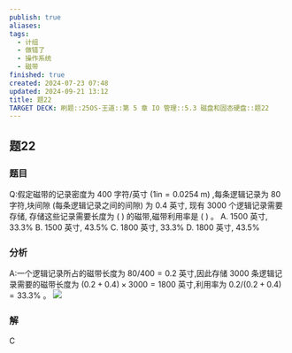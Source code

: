 ```yaml
---
publish: true
aliases: 
tags:
  - 计组
  - 做错了
  - 操作系统
  - 磁带
finished: true
created: 2024-07-23 07:48
updated: 2024-09-21 13:12
title: 题22
TARGET DECK: 刷题::25OS-王道::第 5 章 IO 管理::5.3 磁盘和固态硬盘::题22
---
```


## 题22
### 题目
Q:假定磁带的记录密度为 400 字符/英寸 $\left( {1\mathrm{{in}} = {0.0254}\mathrm{\;m}}\right)$ ,每条逻辑记录为 80 字符,块间隙 (每条逻辑记录之间的间隙) 为 0.4 英寸, 现有 3000 个逻辑记录需要存储, 存储这些记录需要长度为 ( ) 的磁带,磁带利用率是 ( ) 。
A. 1500 英寸, ${33.3}\%$ 
B. 1500 英寸, ${43.5}\%$
C. 1800 英寸, ${33.3}\%$ 
D. 1800 英寸, ${43.5}\%$
### 分析
A:一个逻辑记录所占的磁带长度为 ${80}/{400} = {0.2}$ 英寸,因此存储 3000 条逻辑记录需要的磁带长度为 $\left( {{0.2} + {0.4}}\right) \times {3000} = {1800}$ 英寸,利用率为 ${0.2}/\left( {{0.2} + {0.4}}\right) = {33.3}\%$ 。
![](https://img.hwenyi.live/202408112039808.webp)
### 解
C
<!--ID: 1723725255885-->

